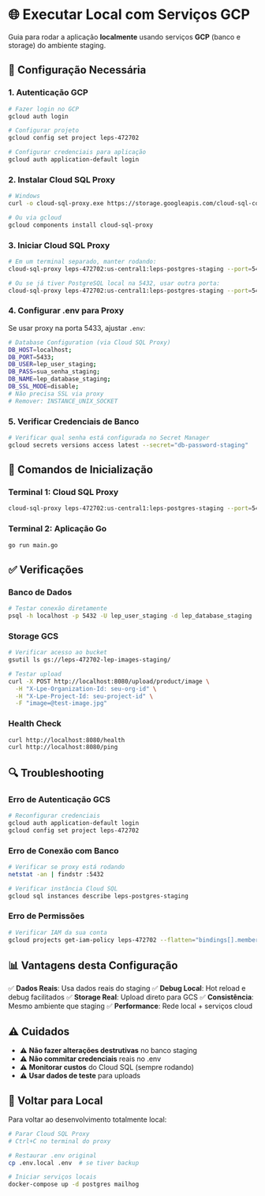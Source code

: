# 🌐 Executar Local com Serviços GCP

Guia para rodar a aplicação **localmente** usando serviços **GCP** (banco e storage) do ambiente staging.

## 🔧 Configuração Necessária

### 1. **Autenticação GCP**

```bash
# Fazer login no GCP
gcloud auth login

# Configurar projeto
gcloud config set project leps-472702

# Configurar credenciais para aplicação
gcloud auth application-default login
```

### 2. **Instalar Cloud SQL Proxy**

```bash
# Windows
curl -o cloud-sql-proxy.exe https://storage.googleapis.com/cloud-sql-connectors/cloud-sql-proxy/v2.8.0/cloud-sql-proxy.x64.exe

# Ou via gcloud
gcloud components install cloud-sql-proxy
```

### 3. **Iniciar Cloud SQL Proxy**

```bash
# Em um terminal separado, manter rodando:
cloud-sql-proxy leps-472702:us-central1:leps-postgres-staging --port=5432

# Ou se já tiver PostgreSQL local na 5432, usar outra porta:
cloud-sql-proxy leps-472702:us-central1:leps-postgres-staging --port=5433
```

### 4. **Configurar .env para Proxy**

Se usar proxy na porta 5433, ajustar `.env`:
```bash
# Database Configuration (via Cloud SQL Proxy)
DB_HOST=localhost;
DB_PORT=5433;
DB_USER=lep_user_staging;
DB_PASS=sua_senha_staging;
DB_NAME=lep_database_staging;
DB_SSL_MODE=disable;
# Não precisa SSL via proxy
# Remover: INSTANCE_UNIX_SOCKET
```

### 5. **Verificar Credenciais de Banco**

```bash
# Verificar qual senha está configurada no Secret Manager
gcloud secrets versions access latest --secret="db-password-staging"
```

## 🚀 Comandos de Inicialização

### Terminal 1: Cloud SQL Proxy
```bash
cloud-sql-proxy leps-472702:us-central1:leps-postgres-staging --port=5432
```

### Terminal 2: Aplicação Go
```bash
go run main.go
```

## ✅ Verificações

### Banco de Dados
```bash
# Testar conexão diretamente
psql -h localhost -p 5432 -U lep_user_staging -d lep_database_staging
```

### Storage GCS
```bash
# Verificar acesso ao bucket
gsutil ls gs://leps-472702-lep-images-staging/

# Testar upload
curl -X POST http://localhost:8080/upload/product/image \
  -H "X-Lpe-Organization-Id: seu-org-id" \
  -H "X-Lpe-Project-Id: seu-project-id" \
  -F "image=@test-image.jpg"
```

### Health Check
```bash
curl http://localhost:8080/health
curl http://localhost:8080/ping
```

## 🔍 Troubleshooting

### Erro de Autenticação GCS
```bash
# Reconfigurar credenciais
gcloud auth application-default login
gcloud config set project leps-472702
```

### Erro de Conexão com Banco
```bash
# Verificar se proxy está rodando
netstat -an | findstr :5432

# Verificar instância Cloud SQL
gcloud sql instances describe leps-postgres-staging
```

### Erro de Permissões
```bash
# Verificar IAM da sua conta
gcloud projects get-iam-policy leps-472702 --flatten="bindings[].members" --filter="bindings.members:user:seu-email@gmail.com"
```

## 📊 Vantagens desta Configuração

✅ **Dados Reais**: Usa dados reais do staging
✅ **Debug Local**: Hot reload e debug facilitados
✅ **Storage Real**: Upload direto para GCS
✅ **Consistência**: Mesmo ambiente que staging
✅ **Performance**: Rede local + serviços cloud

## ⚠️ Cuidados

- ⚠️ **Não fazer alterações destrutivas** no banco staging
- ⚠️ **Não commitar credenciais** reais no .env
- ⚠️ **Monitorar custos** do Cloud SQL (sempre rodando)
- ⚠️ **Usar dados de teste** para uploads

## 🔄 Voltar para Local

Para voltar ao desenvolvimento totalmente local:

```bash
# Parar Cloud SQL Proxy
# Ctrl+C no terminal do proxy

# Restaurar .env original
cp .env.local .env  # se tiver backup

# Iniciar serviços locais
docker-compose up -d postgres mailhog
```